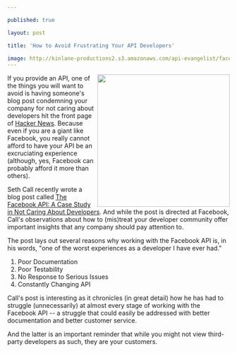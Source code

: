 ```yaml
---
published: true
layout: post
title: 'How to Avoid Frustrating Your API Developers'
image: http://kinlane-productions2.s3.amazonaws.com/api-evangelist/facebook-developers.png
---
```


<img src="https://kinlane-productions2.s3.amazonaws.com/api-evangelist/facebook-developers.png" alt="" width="300" align="right" />If you provide an API, one of the things you will want to avoid is having someone's blog post condemning your company for not caring about developers hit the front page of <a href="https://news.ycombinator.com">Hacker News</a>.  Because even if you are a giant like Facebook, you really cannot afford to have your API be an excruciating experience (although, yes, Facebook can probably afford it more than others).<p>
Seth Call recently wrote a blog post called <a href="http://www.sethcall.com/blog/2010/09/30/facebook-api-does-not-care/">The Facebook API:  A Case Study in Not Caring About Developers</a><a>.  And while the post is directed at Facebook, Call's observations about how to (mis)treat your developer community offer important insights that any company should pay attention to.</a><p>
<a>The post lays out several reasons why working with the Facebook API is, in his words, "one of the worst experiences as a developer I have ever had."</a>
<ol class="mainlist">
	<li><a>Poor Documentation</a></li>
	<li><a>Poor Testability</a></li>
	<li><a>No Response to Serious Issues</a></li>
	<li><a>Constantly Changing API</a></li>
</ol>
<a>Call's post is interesting as it chronicles (in great detail) how he has had to struggle (unnecessarily) at almost every stage of working with the Facebook API -- a struggle that could easily be addressed with better documentation and better customer service.</a><p>
<a>And the latter is an important reminder that while you might not view third-party developers as such, they are your customers.</a>



